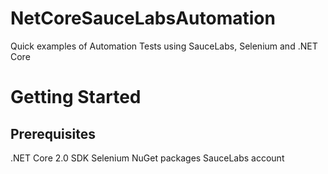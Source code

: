 # NetCoreSauceLabsAutomation
Quick examples of Automation Tests using SauceLabs, Selenium and .NET Core

# Getting Started
## Prerequisites
.NET Core 2.0 SDK
Selenium NuGet packages
SauceLabs account